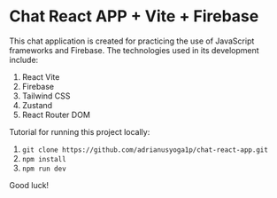 # Chat React APP + Vite + Firebase

This chat application is created for practicing the use of JavaScript frameworks and Firebase. 
The technologies used in its development include:

1. React Vite
2. Firebase
3. Tailwind CSS
4. Zustand
5. React Router DOM

Tutorial for running this project locally:

1. `git clone https://github.com/adrianusyoga1p/chat-react-app.git`
2. `npm install`
3. `npm run dev`

Good luck!
